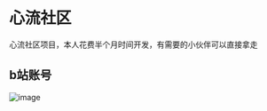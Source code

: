 # 心流社区
心流社区项目，本人花费半个月时间开发，有需要的小伙伴可以直接拿走

## b站账号

![image](https://github.com/yinhuiSpace/mini-demo-blog/assets/156671079/785377d4-daa7-418b-9980-2724631d2363)

